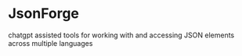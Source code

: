 # JsonForge
chatgpt assisted tools for working with and accessing JSON elements across multiple languages
